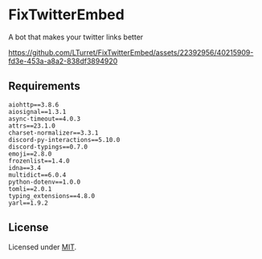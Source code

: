 # FixTwitterEmbed

A bot that makes your twitter links better

https://github.com/LTurret/FixTwitterEmbed/assets/22392956/40215909-fd3e-453a-a8a2-838df3894920

## Requirements

```plaintext
aiohttp==3.8.6
aiosignal==1.3.1
async-timeout==4.0.3
attrs==23.1.0
charset-normalizer==3.3.1
discord-py-interactions==5.10.0
discord-typings==0.7.0
emoji==2.8.0
frozenlist==1.4.0
idna==3.4
multidict==6.0.4
python-dotenv==1.0.0
tomli==2.0.1
typing_extensions==4.8.0
yarl==1.9.2
```

## License

Licensed under [MIT](LICENSE).
